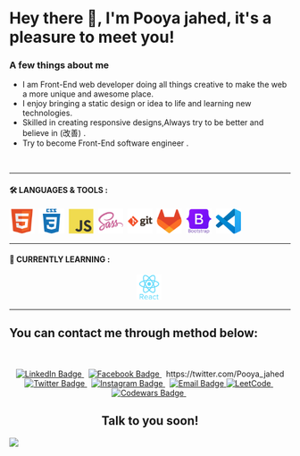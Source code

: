# Hey there :wave:, I'm Pooya jahed, it's a pleasure to meet you!

### A few things about me

- I am Front-End web developer doing all things creative to make the web a more unique and awesome place.
- I enjoy bringing a static design or idea to life and learning new technologies.
- Skilled in creating responsive designs,Always try to be better and believe in (改善) .
- Try to become Front-End software engineer .

<br>

---

#### :hammer_and_wrench: LANGUAGES & TOOLS :

<div align="left">
<div>
  <img src="https://github.com/devicons/devicon/blob/master/icons/html5/html5-original.svg" title="HTML5" alt="HTML" width="45" height="45"/>&nbsp;
  <img src="https://github.com/devicons/devicon/blob/master/icons/css3/css3-plain-wordmark.svg"  title="CSS3" alt="CSS" width="45" height="45"/>&nbsp;
  <img src="https://github.com/devicons/devicon/blob/master/icons/javascript/javascript-original.svg" title="JavaScript" alt="JavaScript" width="45" height="45"/>&nbsp;
    <img src="https://github.com/devicons/devicon/blob/master/icons/sass/sass-original.svg" title="Sass" alt="Sass" width="45" height="45" />&nbsp;
  <img src="https://github.com/devicons/devicon/blob/master/icons/git/git-original-wordmark.svg" title="Git" alt="Git" width="45" height="45"/>&nbsp;
  <img src="https://github.com/devicons/devicon/blob/master/icons/gitlab/gitlab-original.svg" title="Gitlab" alt="Gitlab" width="45" height="45"/>&nbsp;
  <img src="https://github.com/devicons/devicon/blob/master/icons/bootstrap/bootstrap-original-wordmark.svg" title="Bootstrap5" alt="Bootstrap5" width="45" height="45"/>&nbsp;
  <img src="https://github.com/devicons/devicon/blob/master/icons/vscode/vscode-original.svg" title="VSCode" alt="VSCode" width="45" height="45"/>&nbsp;
 
</div>
</div>

---

#### :book: CURRENTLY LEARNING :

<div align="center">
  <img src="https://github.com/devicons/devicon/blob/master/icons/react/react-original-wordmark.svg" title="React" alt="React" width="45" height="45"/>&nbsp;
  </div>

---

## You can contact me through method below:

<div id="badges" align="center">
  <br><br>
  <a href="https://www.linkedin.com/in/kdbrand">
    <img src="https://img.shields.io/badge/LinkedIn-blue?style=for-the-badge&logo=linkedin&logoColor=white" alt="LinkedIn Badge"/>
  </a>&nbsp;
  <a href="https://www.facebook.com/profile.php?id=100094244876859">
    <img src="https://img.shields.io/badge/Facebook-1877F2?style=for-the-badge&logo=facebook&logoColor=white
" alt="Facebook Badge" />
  </a>&nbsp;
  https://twitter.com/Pooya_jahed
   <a href="https://twitter.com/Pooya_jahed">
    <img src="https://img.shields.io/badge/Twitter-blue?style=for-the-badge&logo=twitter&logoColor=white&color=1DA1F2
" alt="Twitter Badge" />
  </a>&nbsp;
  <a href="https://www.instagram.com/mrdebonairfox">
    <img src="https://img.shields.io/badge/Instagram-blue?style=for-the-badge&logo=instagram&logoColor=white&color=e95950" alt="Instagram Badge" />
  </a>&nbsp;
  <a href="mailto:pooya-jahed@gmail.com">
    <img src="https://img.shields.io/badge/Gmail-blue?style=for-the-badge&logo=gmail&logoColor=white&color=bb001b" alt="Email Badge" />
  </a>
  <a href="https://leetcode.com/e3an3">
    <img src="https://img.shields.io/badge/-LeetCode-FFA116?style=for-the-badge&logo=LeetCode&logoColor=black
" alt="LeetCode" />
  </a>&nbsp;
   <a href="https://www.codewars.com/users/e3an3">
    <img src="https://img.shields.io/badge/Codewars-B1361E?style=for-the-badge&logo=Codewars&logoColor=white" alt="Codewars Badge" />
  </a>&nbsp;

  <h2>Talk to you soon!</h2>
</div>

![](https://github.com/pooya-jahed&style=for-the-badge)
